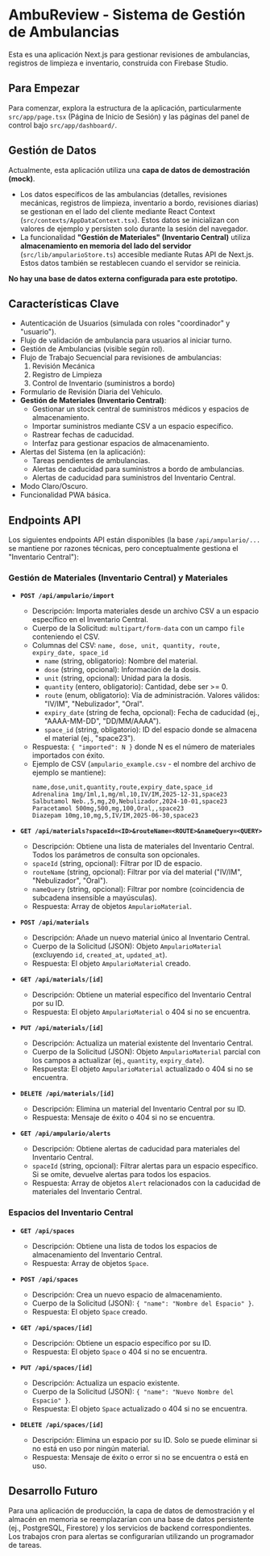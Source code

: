 
# AmbuReview - Sistema de Gestión de Ambulancias

Esta es una aplicación Next.js para gestionar revisiones de ambulancias, registros de limpieza e inventario, construida con Firebase Studio.

## Para Empezar

Para comenzar, explora la estructura de la aplicación, particularmente `src/app/page.tsx` (Página de Inicio de Sesión) y las páginas del panel de control bajo `src/app/dashboard/`.

## Gestión de Datos

Actualmente, esta aplicación utiliza una **capa de datos de demostración (mock)**.
- Los datos específicos de las ambulancias (detalles, revisiones mecánicas, registros de limpieza, inventario a bordo, revisiones diarias) se gestionan en el lado del cliente mediante React Context (`src/contexts/AppDataContext.tsx`). Estos datos se inicializan con valores de ejemplo y persisten solo durante la sesión del navegador.
- La funcionalidad **"Gestión de Materiales" (Inventario Central)** utiliza **almacenamiento en memoria del lado del servidor** (`src/lib/ampularioStore.ts`) accesible mediante Rutas API de Next.js. Estos datos también se restablecen cuando el servidor se reinicia.

**No hay una base de datos externa configurada para este prototipo.**

## Características Clave

- Autenticación de Usuarios (simulada con roles "coordinador" y "usuario").
- Flujo de validación de ambulancia para usuarios al iniciar turno.
- Gestión de Ambulancias (visible según rol).
- Flujo de Trabajo Secuencial para revisiones de ambulancias:
    1. Revisión Mecánica
    2. Registro de Limpieza
    3. Control de Inventario (suministros a bordo)
- Formulario de Revisión Diaria del Vehículo.
- **Gestión de Materiales (Inventario Central)**:
    - Gestionar un stock central de suministros médicos y espacios de almacenamiento.
    - Importar suministros mediante CSV a un espacio específico.
    - Rastrear fechas de caducidad.
    - Interfaz para gestionar espacios de almacenamiento.
- Alertas del Sistema (en la aplicación):
    - Tareas pendientes de ambulancias.
    - Alertas de caducidad para suministros a bordo de ambulancias.
    - Alertas de caducidad para suministros del Inventario Central.
- Modo Claro/Oscuro.
- Funcionalidad PWA básica.

## Endpoints API

Los siguientes endpoints API están disponibles (la base `/api/ampulario/...` se mantiene por razones técnicas, pero conceptualmente gestiona el "Inventario Central"):

### Gestión de Materiales (Inventario Central) y Materiales

- **`POST /api/ampulario/import`**
    - Descripción: Importa materiales desde un archivo CSV a un espacio específico en el Inventario Central.
    - Cuerpo de la Solicitud: `multipart/form-data` con un campo `file` conteniendo el CSV.
    - Columnas del CSV: `name, dose, unit, quantity, route, expiry_date, space_id`
        - `name` (string, obligatorio): Nombre del material.
        - `dose` (string, opcional): Información de la dosis.
        - `unit` (string, opcional): Unidad para la dosis.
        - `quantity` (entero, obligatorio): Cantidad, debe ser >= 0.
        - `route` (enum, obligatorio): Vía de administración. Valores válidos: "IV/IM", "Nebulizador", "Oral".
        - `expiry_date` (string de fecha, opcional): Fecha de caducidad (ej., "AAAA-MM-DD", "DD/MM/AAAA").
        - `space_id` (string, obligatorio): ID del espacio donde se almacena el material (ej., "space23").
    - Respuesta: `{ "imported": N }` donde N es el número de materiales importados con éxito.
    - Ejemplo de CSV (`ampulario_example.csv` - el nombre del archivo de ejemplo se mantiene):
        ```csv
        name,dose,unit,quantity,route,expiry_date,space_id
        Adrenalina 1mg/1ml,1,mg/ml,10,IV/IM,2025-12-31,space23
        Salbutamol Neb.,5,mg,20,Nebulizador,2024-10-01,space23
        Paracetamol 500mg,500,mg,100,Oral,,space23
        Diazepam 10mg,10,mg,5,IV/IM,2025-06-30,space23
        ```

- **`GET /api/materials?spaceId=<ID>&routeName=<ROUTE>&nameQuery=<QUERY>`**
    - Descripción: Obtiene una lista de materiales del Inventario Central. Todos los parámetros de consulta son opcionales.
    - `spaceId` (string, opcional): Filtrar por ID de espacio.
    - `routeName` (string, opcional): Filtrar por vía del material ("IV/IM", "Nebulizador", "Oral").
    - `nameQuery` (string, opcional): Filtrar por nombre (coincidencia de subcadena insensible a mayúsculas).
    - Respuesta: Array de objetos `AmpularioMaterial`.

- **`POST /api/materials`**
    - Descripción: Añade un nuevo material único al Inventario Central.
    - Cuerpo de la Solicitud (JSON): Objeto `AmpularioMaterial` (excluyendo `id`, `created_at`, `updated_at`).
    - Respuesta: El objeto `AmpularioMaterial` creado.

- **`GET /api/materials/[id]`**
    - Descripción: Obtiene un material específico del Inventario Central por su ID.
    - Respuesta: El objeto `AmpularioMaterial` o 404 si no se encuentra.

- **`PUT /api/materials/[id]`**
    - Descripción: Actualiza un material existente del Inventario Central.
    - Cuerpo de la Solicitud (JSON): Objeto `AmpularioMaterial` parcial con los campos a actualizar (ej., `quantity`, `expiry_date`).
    - Respuesta: El objeto `AmpularioMaterial` actualizado o 404 si no se encuentra.

- **`DELETE /api/materials/[id]`**
    - Descripción: Elimina un material del Inventario Central por su ID.
    - Respuesta: Mensaje de éxito o 404 si no se encuentra.

- **`GET /api/ampulario/alerts`**
    - Descripción: Obtiene alertas de caducidad para materiales del Inventario Central.
    - `spaceId` (string, opcional): Filtrar alertas para un espacio específico. Si se omite, devuelve alertas para todos los espacios.
    - Respuesta: Array de objetos `Alert` relacionados con la caducidad de materiales del Inventario Central.

### Espacios del Inventario Central

- **`GET /api/spaces`**
    - Descripción: Obtiene una lista de todos los espacios de almacenamiento del Inventario Central.
    - Respuesta: Array de objetos `Space`.

- **`POST /api/spaces`**
    - Descripción: Crea un nuevo espacio de almacenamiento.
    - Cuerpo de la Solicitud (JSON): `{ "name": "Nombre del Espacio" }`.
    - Respuesta: El objeto `Space` creado.

- **`GET /api/spaces/[id]`**
    - Descripción: Obtiene un espacio específico por su ID.
    - Respuesta: El objeto `Space` o 404 si no se encuentra.

- **`PUT /api/spaces/[id]`**
    - Descripción: Actualiza un espacio existente.
    - Cuerpo de la Solicitud (JSON): `{ "name": "Nuevo Nombre del Espacio" }`.
    - Respuesta: El objeto `Space` actualizado o 404 si no se encuentra.

- **`DELETE /api/spaces/[id]`**
    - Descripción: Elimina un espacio por su ID. Solo se puede eliminar si no está en uso por ningún material.
    - Respuesta: Mensaje de éxito o error si no se encuentra o está en uso.

## Desarrollo Futuro

Para una aplicación de producción, la capa de datos de demostración y el almacén en memoria se reemplazarían con una base de datos persistente (ej., PostgreSQL, Firestore) y los servicios de backend correspondientes. Los trabajos cron para alertas se configurarían utilizando un programador de tareas.
